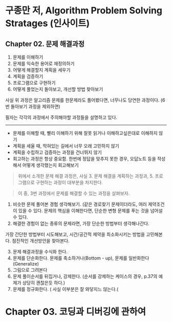 # 구종만 저, Algorithm Problem Solving Stratages (인사이트)


## Chapter 02. 문제 해결과정

1. 문제를 이해하기
2. 문제를 익숙한 용어로 재정의하기
3. 어떻게 해결할지 계획을 세우기
4. 계획을 검증하기
5. 프로그램으로 구현하기
6. 어떻게 풀었는지 돌아보고, 개선할 방법 찾아보기

사실 위 과정은 알고리즘 문제를 한문제라도 풀어봤다면, 너무나도 당연한 과정이다. (6번 돌아보기 과정을 제외하면)

필자는 각각의 과정에서 주의해야할 과정들을 설명하고 있다. 

---

* 문제를 이해할 때, 빨리 이해하기 위해 잘못 읽거나 이해하고싶은대로 이해하지 않기
* 계획을 세울 때, 막혀있는 길에서 너무 오래 고민하지 않기
* 계획을 수립하고 검증하는 과정을 건너뛰지 않기
* 회고하는 과정은 항상 중요함. 한번에 정답을 맞추지 못한 경우, 오답노트 등을 작성해서 어떻게 생각했는지 회고해보기

> 위에서 소개한 문제 해결 과정은, 사실 3. 문제 해결을 계획하는 과정과, 5. 프로그램으로 구현하는 과정이 대부분을  차지한다.

> 이 중, 3번 과정에서 문제를 해결할 수 있는 과정을 살펴보자.

1. 비슷한 문제 풀어본 경험 생각해보기. (같은 경로찾기 문제이더라도, 여러 제약조건이 있을 수 있다. 문제의 핵심을 이해한다면, 단순한 변형 문제를 푸는 것을 넘어설 수 있다.
2. 해결한 경험이 없는 종류의 문제라면, 가장 단순한 방법부터 생각해나간다.

가장 간단한 방법부터 시도해보고, 시간/공간적 제약을 최소화시키는 방법을 고민해본다. 점진적인 개선방안을 찾아본다.

3. 문제 해결과정을 수식화 한다.
4. 문제를 단순화한다. 문제를 축소하거나(Bottom - up), 문제를 일반화한다(Generalize) 
5. 그림으로 그려본다
6. 문제 풀이순서를 뒤집거나, 강제한다. (순서를 강제하는 케이스의 경우, p.37의 예제가 상당히 괜찮은듯 하다.)
7. 문제를 정규화한다. ( 사실 이부분은 잘 와닿지느 않는다.(


# Chapter 03. 코딩과 디버깅에 관하여

